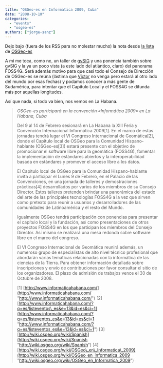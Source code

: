 ```yaml
---
title: "OSGeo-es en Informatica 2009, Cuba"
date: "2008-10-10"
categories: 
  - "events"
  - "osgeo-es"
authors: ["jorge-sanz"]
---
```


Dejo bajo (fuera de los RSS para no molestar mucho) la nota desde [la lista](http://lists.osgeo.org/mailman/listinfo/spanish) de [OSGeo-es](http://wiki.osgeo.org/wiki/Spanish)

A mi me toca, como no, un taller de [gvSIG](http://www.gvsig.gva.es) y una ponencia también sobre gvSIG y la ya un poco vista (a este lado del atlántico, claro) del panorama FOSS4G. Será además motivo para que casi todo el Consejo de Dirección de OSGeo-es se reúna (lástima que [Víctor](http://www.sextantegis.com) no venga pero estará al otro lado del mundo por esas fechas) y podamos conocer a más gente de Sudamérica, para intentar que el Capítulo Local y el FOSS4G se difunda más por aquellas longitudes.

Así que nada, si todo va bien, nos vemos en La Habana.

> _OSGeo-es participará en la convención «Informática 2009» en La Habana, Cuba_
> 
> Del 9 al 14 de Febrero sesionará en La Habana la XIII Feria y Convención Internacional Informática 2009\[1\]. En el marco de estas jornadas tendrá lugar el VI Congreso Internacional de Geomática\[2\], donde el Capítulo local de OSGeo para la Comunidad Hispano-hablante (OSGeo-es\[3\]) estará presente con el objetivo de promocionar el software libre para la geomática (FOSS4G), fomentar la implementación de estándares abiertos y la interoperabilidad basada en estándares y promover el acceso libre a los datos.
> 
> El Capítulo local de OSGeo para la Comunidad Hispano-hablante invita a participar el Lunes 9 de Febrero, en el Palacio de las Convenciones, en una jornada de talleres y demostraciones prácticas\[4\] desarrollados por varios de los miembros de su Consejo Director. Estos talleres pretenden brindar una panorámica del estado del arte de las principales tecnologías FOSS4G a la vez que sirven como pretexto para reunir a usuarios y desarrolladores de las comunidades de Latinoamérica y el resto del Mundo.
> 
> Igualmente OSGeo tendrá participación con ponencias para presentar el capítulo local y la fundación, así como presentaciones de otros proyectos FOSS4G en los que participan los miembros del Consejo Director. Así mismo se realizará una mesa redonda sobre software libre en el marco del congreso.
> 
> El VI Congreso Internacional de Geomática reunirá además, un numeroso grupo de especialistas de alto nivel técnico profesional que abordarán varias temáticas relacionadas con la informática de las ciencias de la Tierra. Para obtener información detallada sobre inscripciones y envío de contribuciones por favor consultar el sitio de los organizadores. El plazo de admisión de trabajos vence el 30 de Octubre de 2008.
> 
> \[1\] [http://www.informaticahabana.com/](http://www.informaticahabana.com/ "http://www.informaticahabana.com/") \[2\] [http://www.informaticahabana.com/?q=es/listeventos\_es&e=13&id=es&ci=1](http://www.informaticahabana.com/?q=es/listeventos_es&e=13&id=es&ci=1 "http://www.informaticahabana.com/?q=es/listeventos_es&e=13&id=es&ci=1") \[3\] [http://wiki.osgeo.org/wiki/Spanish](http://wiki.osgeo.org/wiki/Spanish "http://wiki.osgeo.org/wiki/Spanish") \[4\] [http://wiki.osgeo.org/wiki/OSGeo\_en\_Informatica\_2009](http://wiki.osgeo.org/wiki/OSGeo_en_Informatica_2009 "http://wiki.osgeo.org/wiki/OSGeo_en_Informatica_2009")
